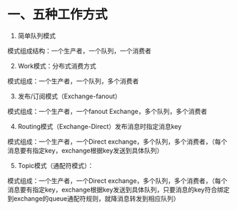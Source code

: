 # 一、五种工作方式
1. 简单队列模式

模式组成结构：一个生产者，一个队列，一个消费者

2. Work模式：分布式消费方式

模式组成：一个生产者，一个队列，多个消费者

3. 发布/订阅模式（Exchange-fanout）

模式组成：一个生产者，一个fanout Exchange，多个队列，多个消费者

4. Routing模式（Exchange-Direct）发布消息时指定消息key

模式组成：一个生产者，一个Direct exchange，多个队列，多个消费者，（每个消息要有指定key，exchange根据key发送到具体队列）

5. Topic模式（通配符模式）：

模式组成：一个生产者，一个Direct exchange，多个队列，多个消费者，（每个消息要有指定key，exchange根据key发送到具体队列，只要消息的key符合绑定到exchange的queue通配符规则，就降消息转发到相应队列）

